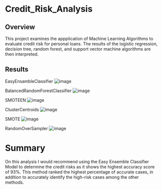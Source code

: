 # Credit_Risk_Analysis

## Overview 
This project examines the appplication of Machine Learning Algorithms to evaluate credit risk for personal loans. The results of the logistic regression, decision tree, random forest, and support vector machine algorithms are then interpreted.   

## Results 
EasyEnsambleClassifier 
![image](https://github.com/codepast12/Credit_Risk/blob/main/Resources/EasyEnsambleClassifier.png)


BalancedRandomForestClassifier
![image](https://github.com/codepast12/Credit_Risk/blob/main/Resources/BalancedRandomForestClassifier.png)


SMOTEEN
![image](https://github.com/codepast12/Credit_Risk/blob/main/Resources/SMOTEEN.png)


ClusterCentroids 
![image](https://github.com/codepast12/Credit_Risk/blob/main/Resources/ClusterCentroids.png)


SMOTE
![image](https://github.com/codepast12/Credit_Risk/blob/main/Resources/SMOTE.png)


RandomOverSampler
![image](https://github.com/codepast12/Credit_Risk/blob/main/Resources/RandomOverSampler.png)

# Summary
On this analysis I would recommend using the Easy Ensemble Classifier Model to determine the credit risks as it shows the highest accuracy score of 93%. This method ranked the highest percentage of accurate cases, in addition to accurately identify the high-risk cases among the other methods. 
 
